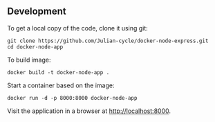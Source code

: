 

## Development

To get a local copy of the code, clone it using git:

```
git clone https://github.com/Julian-cycle/docker-node-express.git
cd docker-node-app
```

To build image:

```
docker build -t docker-node-app .
```

Start a container based on the image:

```
docker run -d -p 8000:8000 docker-node-app
```

Visit the application in a browser at [http://localhost:8000](http://localhost:8000). 

